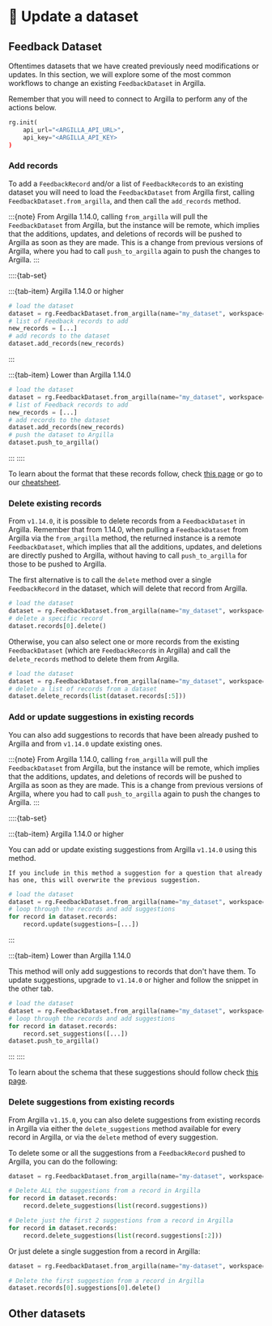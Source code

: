# 💫 Update a dataset

## Feedback Dataset

Oftentimes datasets that we have created previously need modifications or updates. In this section, we will explore some of the most common workflows to change an existing `FeedbackDataset` in Argilla.

Remember that you will need to connect to Argilla to perform any of the actions below.

```python
rg.init(
    api_url="<ARGILLA_API_URL>",
    api_key="<ARGILLA_API_KEY>
)
```

### Add records

To add a `FeedbackRecord` and/or a list of `FeedbackRecord`s to an existing dataset you will need to load the `FeedbackDataset` from Argilla first, calling `FeedbackDataset.from_argilla`, and then call the `add_records` method.

:::{note}
From Argilla 1.14.0, calling `from_argilla` will pull the `FeedbackDataset` from Argilla, but the instance will be remote, which implies that the additions, updates, and deletions of records will be pushed to Argilla as soon as they are made. This is a change from previous versions of Argilla, where you had to call `push_to_argilla` again to push the changes to Argilla.
:::

::::{tab-set}

:::{tab-item} Argilla 1.14.0 or higher
```python
# load the dataset
dataset = rg.FeedbackDataset.from_argilla(name="my_dataset", workspace="my_workspace")
# list of Feedback records to add
new_records = [...]
# add records to the dataset
dataset.add_records(new_records)
```
:::

:::{tab-item} Lower than Argilla 1.14.0
```python
# load the dataset
dataset = rg.FeedbackDataset.from_argilla(name="my_dataset", workspace="my_workspace")
# list of Feedback records to add
new_records = [...]
# add records to the dataset
dataset.add_records(new_records)
# push the dataset to Argilla
dataset.push_to_argilla()
```
:::
::::

To learn about the format that these records follow, check [this page](create_dataset.md#add-records) or go to our [cheatsheet](/getting_started/cheatsheet.md#create-records).

### Delete existing records

From `v1.14.0`, it is possible to delete records from a `FeedbackDataset` in Argilla. Remember that from 1.14.0, when pulling a `FeedbackDataset` from Argilla via the `from_argilla` method, the returned instance is a remote `FeedbackDataset`, which implies that all the additions, updates, and deletions are directly pushed to Argilla, without having to call `push_to_argilla` for those to be pushed to Argilla.

The first alternative is to call the `delete` method over a single `FeedbackRecord` in the dataset, which will delete that record from Argilla.

```python
# load the dataset
dataset = rg.FeedbackDataset.from_argilla(name="my_dataset", workspace="my_workspace")
# delete a specific record
dataset.records[0].delete()
```

Otherwise, you can also select one or more records from the existing `FeedbackDataset` (which are `FeedbackRecord`s in Argilla) and call the `delete_records` method to delete them from Argilla.

```python
# load the dataset
dataset = rg.FeedbackDataset.from_argilla(name="my_dataset", workspace="my_workspace")
# delete a list of records from a dataset
dataset.delete_records(list(dataset.records[:5]))
```

### Add or update suggestions in existing records

You can also add suggestions to records that have been already pushed to Argilla and from `v1.14.0` update existing ones.

:::{note}
From Argilla 1.14.0, calling `from_argilla` will pull the `FeedbackDataset` from Argilla, but the instance will be remote, which implies that the additions, updates, and deletions of records will be pushed to Argilla as soon as they are made. This is a change from previous versions of Argilla, where you had to call `push_to_argilla` again to push the changes to Argilla.
:::

::::{tab-set}

:::{tab-item} Argilla 1.14.0 or higher

You can add or update existing suggestions from Argilla `v1.14.0` using this method.

```{note}
If you include in this method a suggestion for a question that already has one, this will overwrite the previous suggestion.
```

```python
# load the dataset
dataset = rg.FeedbackDataset.from_argilla(name="my_dataset", workspace="my_workspace")
# loop through the records and add suggestions
for record in dataset.records:
    record.update(suggestions=[...])
```
:::

:::{tab-item} Lower than Argilla 1.14.0

This method will only add suggestions to records that don't have them. To update suggestions, upgrade to `v1.14.0` or higher and follow the snippet in the other tab.

```python
# load the dataset
dataset = rg.FeedbackDataset.from_argilla(name="my_dataset", workspace="my_workspace")
# loop through the records and add suggestions
for record in dataset.records:
    record.set_suggestions([...])
dataset.push_to_argilla()
```
:::
::::

To learn about the schema that these suggestions should follow check [this page](create_dataset.md#add-suggestions).

### Delete suggestions from existing records

From Argilla `v1.15.0`, you can also delete suggestions from existing records in Argilla via either the `delete_suggestions` method available for every record in Argilla, or via the `delete` method of every suggestion.

To delete some or all the suggestions from a `FeedbackRecord` pushed to Argilla, you can do the following:

```python
dataset = rg.FeedbackDataset.from_argilla(name="my-dataset", workspace="my-workspace")

# Delete ALL the suggestions from a record in Argilla
for record in dataset.records:
    record.delete_suggestions(list(record.suggestions))

# Delete just the first 2 suggestions from a record in Argilla
for record in dataset.records:
    record.delete_suggestions(list(record.suggestions[:2]))
```

Or just delete a single suggestion from a record in Argilla:

```python
dataset = rg.FeedbackDataset.from_argilla(name="my-dataset", workspace="my-workspace")

# Delete the first suggestion from a record in Argilla
dataset.records[0].suggestions[0].delete()
```

## Other datasets

```{include} /_common/other_datasets.md
```